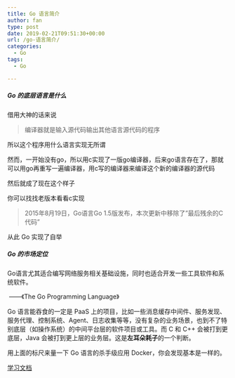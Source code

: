 ```yaml
---
title: Go 语言简介
author: fan
type: post
date: 2019-02-21T09:51:30+00:00
url: /go-语言简介/
categories:
  - Go
tags:
  - Go

---
```

##### Go 的底层语言是什么

借用大神的话来说

> 编译器就是输入源代码输出其他语言源代码的程序 

所以这个程序用什么语言实现无所谓
  
然而，一开始没有go，所以用c实现了一版go编译器，后来go语言存在了，那就可以用go再重写一遍编译器，用c写的编译器来编译这个新的编译器的源代码
  
然后就成了现在这个样子
  
你可以找找老版本看看c实现

> 2015年8月19日，Go语言Go 1.5版发布，本次更新中移除了”最后残余的C代码” 

从此 Go 实现了自举

##### Go 的市场定位

Go语言尤其适合编写网络服务相关基础设施，同时也适合开发一些工具软件和系统软件。
  
​ ——《The Go Programming Language》
  
Go 语言能吞食的一定是 PaaS 上的项目，比如一些消息缓存中间件、服务发现、服务代理、控制系统、Agent、日志收集等等，没有复杂的业务场景，也到不了特别底层（如操作系统）的中间平台层的软件项目或工具。而 C 和 C++ 会被打到更底层，Java 会被打到更上层的业务层。这是**左耳朵耗子**的一个判断。
  
用上面的标尺来量一下 Go 语言的杀手级应用 Docker，你会发现基本是一样的。
  
[学习文档][1]

 [1]: https://books.studygolang.com/gopl-zh/ch0/ch0-01.html